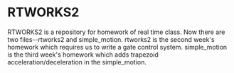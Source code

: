 # RTWORKS2
RTWORKS2 is a repository for homework of real time class.
Now there are two files--rtworks2 and simple_motion.
rtworks2 is the second week's homework which requires us to write a gate control system.
simple_motion is the third week's homework which adds trapezoid acceleration/deceleration in the simple_motion.
